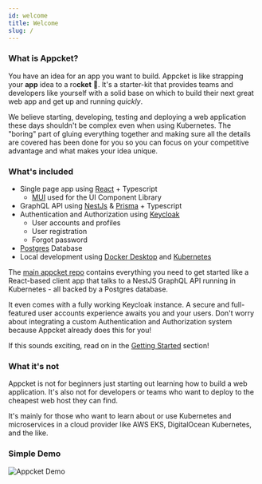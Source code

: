 ```yaml
---
id: welcome
title: Welcome
slug: /
---
```


### What is Appcket?

You have an idea for an app you want to build. Appcket is like strapping your **app** idea to a ro**cket** :rocket:. It's a starter-kit that provides teams and developers like yourself with a solid base on which to build their next great web app and get up and running *quickly*.

We believe starting, developing, testing and deploying a web application these days shouldn't be complex even when using Kubernetes. The "boring" part of gluing everything together and making sure all the details are covered has been done for you so you can focus on your competitive advantage and what makes your idea unique.

### What's included

* Single page app using [React](https://reactjs.org/) + Typescript
    * [MUI](https://mui.com/) used for the UI Component Library
* GraphQL API using [NestJs](https://nestjs.com/) & [Prisma](https://www.prisma.io/) + Typescript
* Authentication and Authorization using [Keycloak](https://www.keycloak.org/)
    * User accounts and profiles
    * User registration
    * Forgot password
* [Postgres](https://www.postgresql.org/) Database
* Local development using [Docker Desktop](https://docs.docker.com/desktop/) and [Kubernetes](https://kubernetes.io/)

The [main appcket repo](https://github.com/appcket/appcket-org) contains everything you need to get started like a React-based client app that talks to a NestJS GraphQL API running in Kubernetes - all backed by a Postgres database.

It even comes with a fully working Keycloak instance. A secure and full-featured user accounts experience awaits you and your users. Don't worry about integrating a custom Authentication and Authorization system because Appcket already does this for you!

If this sounds exciting, read on in the [Getting Started](../getting-started/prerequisites) section!

### What it's not

Appcket is not for beginners just starting out learning how to build a web application. It's also not for developers or teams who want to deploy to the cheapest web host they can find.

It's mainly for those who want to learn about or use Kubernetes and microservices in a cloud provider like AWS EKS, DigitalOcean Kubernetes, and the like.

### Simple Demo

![Appcket Demo](/img/appcket-demo.gif)